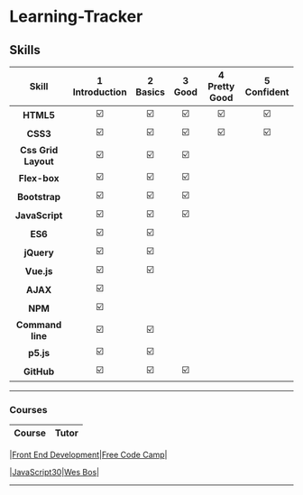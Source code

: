 # Learning-Tracker

## Skills


|Skill| 1<br>Introduction | 2<br>Basics | 3<br>Good | 4<br>Pretty Good | 5<br>Confident | 
|:--------:|:---:|:---:|:---:|:---:|:---:|
|**HTML5**| :ballot_box_with_check: | :ballot_box_with_check: | :ballot_box_with_check: | :ballot_box_with_check: |:ballot_box_with_check: | 
|**CSS3**| :ballot_box_with_check: | :ballot_box_with_check: | :ballot_box_with_check: | :ballot_box_with_check: |:ballot_box_with_check: | 
|**Css Grid Layout**| :ballot_box_with_check: | :ballot_box_with_check: | :ballot_box_with_check: |  |  |
|**Flex-box**| :ballot_box_with_check: | :ballot_box_with_check: | :ballot_box_with_check: |  |  | 
|**Bootstrap**| :ballot_box_with_check: | :ballot_box_with_check: | :ballot_box_with_check: |  |  | 
|**JavaScript**| :ballot_box_with_check: | :ballot_box_with_check: | :ballot_box_with_check: |  |  | 
|**ES6**| :ballot_box_with_check: | :ballot_box_with_check: |  |  |  | 
|**jQuery**| :ballot_box_with_check: | :ballot_box_with_check: |  |  |  | 
|**Vue.js**| :ballot_box_with_check: | :ballot_box_with_check: |  |  |  | 
|**AJAX**| :ballot_box_with_check: |  |  |  |  |  
|**NPM**| :ballot_box_with_check: |  |  |  |  | 
|**Command line**| :ballot_box_with_check: | :ballot_box_with_check: |  |  |  | 
|**p5.js**| :ballot_box_with_check: | :ballot_box_with_check: |  |  |  | 
|**GitHub**| :ballot_box_with_check: | :ballot_box_with_check: | :ballot_box_with_check: |  |  | 

---


### Courses

|Course|Tutor|
|:---:|:---:|

|[Front End Development](https://www.freecodecamp.org/highflyer910)|[Free Code Camp](https://www.freecodecamp.org)|

|[JavaScript30](https://javascript30.com/)|[Wes Bos](https://twitter.com/wesbos)|




---



